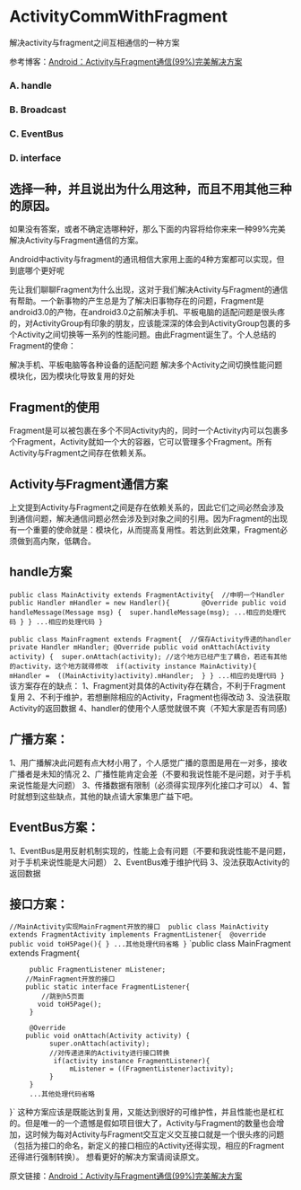 # ActivityCommWithFragment

解决activity与fragment之间互相通信的一种方案


参考博客：[Android：Activity与Fragment通信(99%)完美解决方案](http://www.jianshu.com/p/1b824e26105b)
### A. handle
### B. Broadcast
### C. EventBus
### D. interface

选择一种，并且说出为什么用这种，而且不用其他三种的原因。
--------------------------------------------------------------
如果没有答案，或者不确定选哪种好，那么下面的内容将给你来来一种99%完美解决Activity与Fragment通信的方案。

Android中activity与fragment的通讯相信大家用上面的4种方案都可以实现，但到底哪个更好呢

先让我们聊聊Fragment为什么出现，这对于我们解决Activity与Fragment的通信有帮助。一个新事物的产生总是为了解决旧事物存在的问题，Fragment是android3.0的产物，在android3.0之前解决手机、平板电脑的适配问题是很头疼的，对ActivityGroup有印象的朋友，应该能深深的体会到ActivityGroup包裹的多个Activity之间切换等一系列的性能问题。由此Fragment诞生了。个人总结的Fragment的使命：

解决手机、平板电脑等各种设备的适配问题
解决多个Activity之间切换性能问题
模块化，因为模块化导致复用的好处
## Fragment的使用
Fragment是可以被包裹在多个不同Activity内的，同时一个Activity内可以包裹多个Fragment，Activity就如一个大的容器，它可以管理多个Fragment。所有Activity与Fragment之间存在依赖关系。

## Activity与Fragment通信方案
上文提到Activity与Fragment之间是存在依赖关系的，因此它们之间必然会涉及到通信问题，解决通信问题必然会涉及到对象之间的引用。因为Fragment的出现有一个重要的使命就是：模块化，从而提高复用性。若达到此效果，Fragment必须做到高内聚，低耦合。

## handle方案
`public class MainActivity extends FragmentActivity{ 
      //申明一个Handler 
      public Handler mHandler = new Handler(){       
          @Override
           public void handleMessage(Message msg) { 
                super.handleMessage(msg);
                 ...相应的处理代码
           }
     }
     ...相应的处理代码
   }`

`public class MainFragment extends Fragment{ 
          //保存Activity传递的handler
           private Handler mHandler;
           @Override
           public void onAttach(Activity activity) { 
                super.onAttach(activity);
               //这个地方已经产生了耦合，若还有其他的activity，这个地方就得修改 
                if(activity instance MainActivity){ 
                      mHandler =  ((MainActivity)activity).mHandler; 
                }
           }
           ...相应的处理代码
     }`
该方案存在的缺点：
1、Fragment对具体的Activity存在耦合，不利于Fragment复用
2、不利于维护，若想删除相应的Activity，Fragment也得改动
3、没法获取Activity的返回数据
4、handler的使用个人感觉就很不爽（不知大家是否有同感)
## 广播方案：
1、用广播解决此问题有点大材小用了，个人感觉广播的意图是用在一对多，接收广播者是未知的情况
2、广播性能肯定会差（不要和我说性能不是问题，对于手机来说性能是大问题）
3、传播数据有限制（必须得实现序列化接口才可以）
4、暂时就想到这些缺点，其他的缺点请大家集思广益下吧。
## EventBus方案：
1、EventBus是用反射机制实现的，性能上会有问题（不要和我说性能不是问题，对于手机来说性能是大问题）
2、EventBus难于维护代码
3、没法获取Activity的返回数据
## 接口方案：
`//MainActivity实现MainFragment开放的接口 
  public class MainActivity extends FragmentActivity implements FragmentListener{ 
        @override
         public void toH5Page(){ }
       ...其他处理代码省略
   }` 
  `public class MainFragment extends Fragment{

         public FragmentListener mListener;  
        //MainFragment开放的接口 
        public static interface FragmentListener{ 
            //跳到h5页面
           void toH5Page();
         }

         @Override 
        public void onAttach(Activity activity) { 
              super.onAttach(activity); 
              //对传递进来的Activity进行接口转换
               if(activity instance FragmentListener){
                   mListener = ((FragmentListener)activity); 
              }
         }
         ...其他处理代码省略 
  }`
这种方案应该是既能达到复用，又能达到很好的可维护性，并且性能也是杠杠的。但是唯一的一个遗憾是假如项目很大了，Activity与Fragment的数量也会增加，这时候为每对Activity与Fragment交互定义交互接口就是一个很头疼的问题（包括为接口的命名，新定义的接口相应的Activity还得实现，相应的Fragment还得进行强制转换）。 想看更好的解决方案请阅读原文。

原文链接：[Android：Activity与Fragment通信(99%)完美解决方案](http://www.jianshu.com/p/1b824e26105b)
